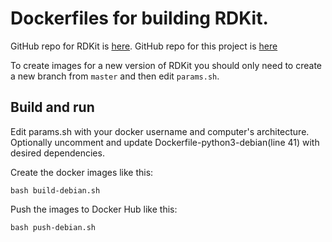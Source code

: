 # Dockerfiles for building RDKit.

GitHub repo for RDKit is [here](https://github.com/rdkit/rdkit).
GitHub repo for this project is [here](https://github.com/InformaticsMatters/docker-rdkit)

To create images for a new version of RDKit you should only need to create a new branch from `master` and then edit `params.sh`.

## Build and run

Edit params.sh with your docker username and computer's architecture. Optionally uncomment and update Dockerfile-python3-debian(line 41) with desired dependencies. 

Create the docker images like this:

`bash build-debian.sh`

Push the images to Docker Hub like this:

`bash push-debian.sh`
